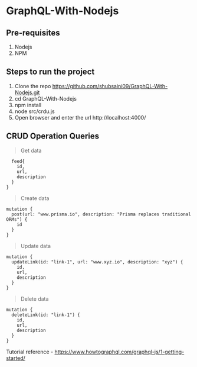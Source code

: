 # GraphQL-With-Nodejs

## Pre-requisites

1) Nodejs
2) NPM

## Steps to run the project

1) Clone the repo https://github.com/shubsaini09/GraphQL-With-Nodejs.git
2) cd GraphQL-With-Nodejs
3) npm install
4) node src/crdu.js
5) Open browser and enter the url http://localhost:4000/

## CRUD Operation Queries

> Get data

```query {
  feed{
    id,
    url,
    description
  }
}
```

> Create data

```
mutation {
  post(url: "www.prisma.io", description: "Prisma replaces traditional ORMs") {
    id
  }
}
```

> Update data

```
mutation {
  updateLink(id: "link-1", url: "www.xyz.io", description: "xyz") {
    id,
    url,
    description
  }
}
```

> Delete data

```
mutation {
  deleteLink(id: "link-1") {
    id,
    url,
    description
  }
}
```

Tutorial reference - https://www.howtographql.com/graphql-js/1-getting-started/
